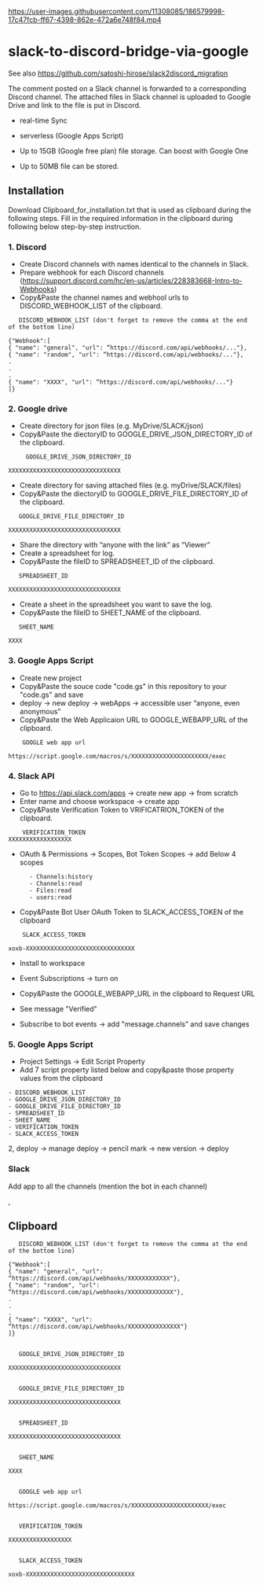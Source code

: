 

https://user-images.githubusercontent.com/11308085/186579998-17c47fcb-ff67-4398-862e-472a6e748f84.mp4



# slack-to-discord-bridge-via-google

See also https://github.com/satoshi-hirose/slack2discord_migration

The comment posted on a Slack channel is forwarded to a corresponding Discord channel.
The attached files in Slack channel is uploaded to Google Drive and link to the file is put in Discord.
- real-time Sync
- serverless (Google Apps Script)

- Up to 15GB (Google free plan) file storage. Can boost with Google One 
- Up to 50MB file can be stored.

## Installation
Download Clipboard_for_installation.txt that is used as clipboard during the following steps.
Fill in the required information in the clipboard during following below step-by-step instruction.

### 1. Discord 
 - Create Discord channels with names identical to the channels in Slack.
 - Prepare webhook for each Discord channels (https://support.discord.com/hc/en-us/articles/228383668-Intro-to-Webhooks)
 - Copy&Paste the channel names and webhool urls to DISCORD_WEBHOOK_LIST of the clipboard.

```
   DISCORD_WEBHOOK_LIST (don't forget to remove the comma at the end of the bottom line)

{"Webhook":[
{ "name": "general", "url": “https://discord.com/api/webhooks/..."},
{ "name": "random", "url": “https://discord.com/api/webhooks/..."},
.
.
.
{ "name": "XXXX", "url": “https://discord.com/api/webhooks/..."}
]}

```

### 2. Google drive
  - Create directory for json files (e.g. MyDrive/SLACK/json) 
  - Copy&Paste the diectoryID to GOOGLE_DRIVE_JSON_DIRECTORY_ID of the clipboard.
```  
     GOOGLE_DRIVE_JSON_DIRECTORY_ID 

XXXXXXXXXXXXXXXXXXXXXXXXXXXXXXXX
```
  - Create directory for saving attached files (e.g. myDrive/SLACK/files)
  - Copy&Paste the diectoryID to GOOGLE_DRIVE_FILE_DIRECTORY_ID of the clipboard.
```  
   GOOGLE_DRIVE_FILE_DIRECTORY_ID 

XXXXXXXXXXXXXXXXXXXXXXXXXXXXXXXX
```
  - Share the directory with “anyone with the link” as “Viewer”
  - Create a spreadsheet for log.
  - Copy&Paste the fileID to SPREADSHEET_ID of the clipboard.
```  
   SPREADSHEET_ID

XXXXXXXXXXXXXXXXXXXXXXXXXXXXXXXX
```
  - Create a sheet in the spreadsheet you want to save the log.
  - Copy&Paste the fileID to SHEET_NAME of the clipboard.
```  
   SHEET_NAME

XXXX
```


  
  
  

### 3. Google Apps Script
  - Create new project
  - Copy&Paste the souce code "code.gs" in this repository to your "code.gs" and save
  - deploy -> new deploy -> webApps -> accessible user “anyone, even anonymous” 
  - Copy&Paste the Web Applicaion URL to GOOGLE_WEBAPP_URL of the clipboard.
  ```
      GOOGLE web app url

https://script.google.com/macros/s/XXXXXXXXXXXXXXXXXXXXXX/exec
  ```
  
### 4. Slack API
  - Go to https://api.slack.com/apps -> create new app -> from scratch
  - Enter name and choose workspace -> create app
  - Copy&Paste Verification Token to VRIFICATRION_TOKEN of the clipboard.
```
    VERIFICATION_TOKEN
XXXXXXXXXXXXXXXXXX
```
   - OAuth & Permissions -> Scopes, Bot Token Scopes -> add Below 4 scopes
```
      - Channels:history
      - Channels:read
      - Files:read
      - users:read
```

   - Copy&Paste Bot User OAuth Token to SLACK_ACCESS_TOKEN of the clipboard
```
    SLACK_ACCESS_TOKEN

xoxb-XXXXXXXXXXXXXXXXXXXXXXXXXXXXXXX    
```
   - Install to workspace
    
   - Event Subscriptions -> turn on 
   - Copy&Paste the GOOGLE_WEBAPP_URL in the clipboard to Request URL
   - See message "Verified" 
   - Subscribe to bot events -> add "message.channels" and save changes

### 5. Google Apps Script
   - Project Settings -> Edit Script Property
   - Add 7 script property listed below and copy&paste those property values from the clipboard
```   
- DISCORD_WEBHOOK_LIST
- GOOGLE_DRIVE_JSON_DIRECTORY_ID
- GOOGLE_DRIVE_FILE_DIRECTORY_ID
- SPREADSHEET_ID
- SHEET_NAME
- VERIFICATION_TOKEN
- SLACK_ACCESS_TOKEN
```
2, deploy -> manage deploy -> pencil mark -> new version -> deploy

### Slack
Add app to all the channels (mention the bot in each channel)

,
## Clipboard
```
   DISCORD_WEBHOOK_LIST (don't forget to remove the comma at the end of the bottom line)

{"Webhook":[
{ "name": "general", "url": “https://discord.com/api/webhooks/XXXXXXXXXXXX"},
{ "name": "random", "url": “https://discord.com/api/webhooks/XXXXXXXXXXXXX"},
.
.
.
{ "name": "XXXX", "url": “https://discord.com/api/webhooks/XXXXXXXXXXXXXXX"}
]}


   GOOGLE_DRIVE_JSON_DIRECTORY_ID 

XXXXXXXXXXXXXXXXXXXXXXXXXXXXXXXX


   GOOGLE_DRIVE_FILE_DIRECTORY_ID 

XXXXXXXXXXXXXXXXXXXXXXXXXXXXXXXX


   SPREADSHEET_ID

XXXXXXXXXXXXXXXXXXXXXXXXXXXXXXXX


   SHEET_NAME

XXXX


   GOOGLE web app url

https://script.google.com/macros/s/XXXXXXXXXXXXXXXXXXXXXX/exec


   VERIFICATION_TOKEN

XXXXXXXXXXXXXXXXXX


   SLACK_ACCESS_TOKEN

xoxb-XXXXXXXXXXXXXXXXXXXXXXXXXXXXXXX
```
